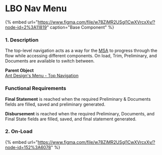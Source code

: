 # LBO Nav Menu

{% embed url="https://www.figma.com/file/w78ZiMR2USgl1CwXVrcxXv/?node-id=2%3A11819" caption="Base Component" %}

### 1. **Description**

The top-level navigation acts as a way for the [MSA](/@carputty/s/axle-doc/~/drafts/-Mj6PiC0RODKAHAW-Crz/) to progress through the flow while accessing different components. On load, Trim, Preliminary, and Documents are available to switch between.

**Parent Object**  
[Ant Design's Menu - Top Navigation ](https://ant.design/components/menu/)

### **Functional Requirements**

**Final Statement** is reached when the required Preliminary & Documents fields are filled, saved and preliminary generated.

**Disbursement** is reached when the required Preliminary, Documents, and Final State fields are filled, saved, and final statement generated.

### 2. On-Load 

{% embed url="https://www.figma.com/file/w78ZiMR2USgl1CwXVrcxXv/?node-id=152%3A6078" %}





